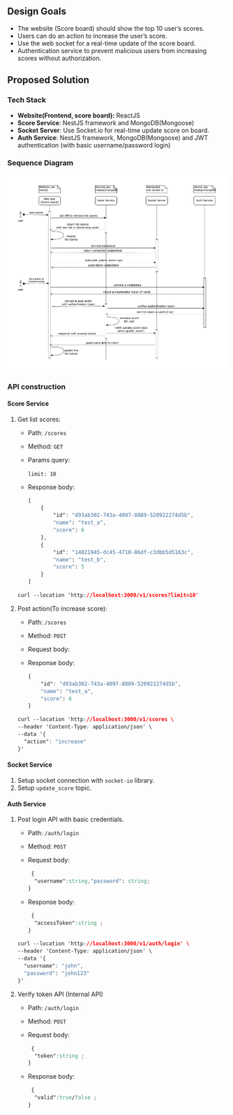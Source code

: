 ## Design Goals

- The website (Score board) should show the top 10 user’s scores.
- Users can do an action to increase the user’s score.
- Use the web socket for a real-time update of the score board.
- Authentication service to prevent malicious users from increasing scores without authorization.

## Proposed Solution

### Tech Stack

- **Website(Frontend, score board):** ReactJS
- **Score Service**: NestJS framework and MongoDB(Mongoose)
- **Socket Server**: Use Socket.io for real-time update score on board.
- **Auth Service**: NestJS framework, MongoDB(Mongoose) and JWT authentication (with basic username/password login)

### Sequence Diagram

![](./images/score-system-diagram.png)

### API construction

#### Score Service

1.  Get list scores:

    - Path: `/scores`
    - Method: `GET`
    - Params query:

      `limit: 10`

    - Response body:

      ```css
      [
          {
              "id": "d93ab302-743a-4097-8889-520922274d5b",
              "name": "test_a",
              "score": 6
          },
          {
              "id": "14021945-dc45-4710-86df-c3dbb5d5163c",
              "name": "test_b",
              "score": 5
          }
      ]
      ```

    ```css
    curl --location 'http://localhost:3000/v1/scores?limit=10'
    ```

2.  Post action(To increase score):

    - Path: `/scores`
    - Method: `POST`
    - Request body:
    - Response body:

      ```css
      {
          "id": "d93ab302-743a-4097-8889-520922274d5b",
          "name": "test_a",
          "score": 6
      }
      ```

    ```css
    curl --location 'http://localhost:3000/v1/scores \
    --header 'Content-Type: application/json' \
    --data '{
      "action": "increase"
    }'
    ```

#### Socket Service

1.  Setup socket connection with `socket-io` library.
2.  Setup `update_score` topic.

#### Auth Service

1.  Post login API with basic credentials.

    - Path: `/auth/login`
    - Method: `POST`
    - Request body:

      ```css
       {
        "username":string,"password": string;
      }
      ```

    - Response body:

      ```css
       {
        "accessToken":string ;
      }
      ```

    ```css
    curl --location 'http://localhost:3000/v1/auth/login' \
    --header 'Content-Type: application/json' \
    --data '{
      "username": "john",
      "password": "john123"
    }'
    ```

2.  Verify token API (Internal API)

    - Path: `/auth/login`
    - Method: `POST`
    - Request body:

      ```css
       {
        "token":string ;
      }
      ```

    - Response body:

      ```css
       {
        "valid":true/false ;
      }
      ```
